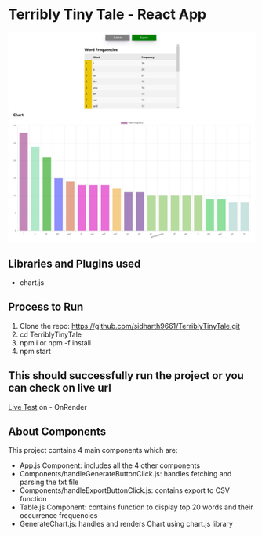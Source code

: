 <h1>Terribly Tiny Tale - React App</h1>
<img src="https://github.com/sidharth9661/TerriblyTinyTale/blob/master/public/chart.jpeg">

<h2>Libraries and Plugins used</h2>
<ul>
  <li>chart.js</li>
</ul>

<h2>Process to Run</h2>
<ol>
  <li>Clone the repo: <a href='https://github.com/sidharth9661/TerriblyTinyTale.git'>https://github.com/sidharth9661/TerriblyTinyTale.git</a></li>
  <li>cd TerriblyTinyTale</li>
  <li>npm i or npm -f install</li>
  <li>npm start</li>
</ol>

<h2>This should successfully run the project or you can check on live url</h2>
<p><a target="_blank" href='https://terriblytinytales.onrender.com/'>Live Test</a> on - OnRender</p>

<h2>About Components</h2>
<p>This project contains 4 main components which are:</p>
<ul>
  <li>App.js Component: includes all the 4 other components</li>
  <li>Components/handleGenerateButtonClick.js: handles fetching and parsing the txt file</li>
  <li>Components/handleExportButtonClick.js: contains export to CSV function</li>
  <li>Table.js Component: contains function to display top 20 words and their occurrence frequencies</li>
  <li>GenerateChart.js: handles and renders Chart using chart.js library</li>
</ul>
